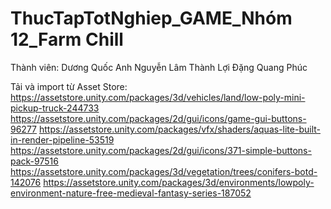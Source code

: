 # ThucTapTotNghiep_GAME_Nhóm 12_Farm Chill
Thành viên: 
Dương Quốc Anh 
Nguyễn Lâm Thành Lợi
Đặng Quang Phúc


Tải và import từ Asset Store:
https://assetstore.unity.com/packages/3d/vehicles/land/low-poly-mini-pickup-truck-244733
https://assetstore.unity.com/packages/2d/gui/icons/game-gui-buttons-96277
https://assetstore.unity.com/packages/vfx/shaders/aquas-lite-built-in-render-pipeline-53519
https://assetstore.unity.com/packages/2d/gui/icons/371-simple-buttons-pack-97516
https://assetstore.unity.com/packages/3d/vegetation/trees/conifers-botd-142076
https://assetstore.unity.com/packages/3d/environments/lowpoly-environment-nature-free-medieval-fantasy-series-187052

